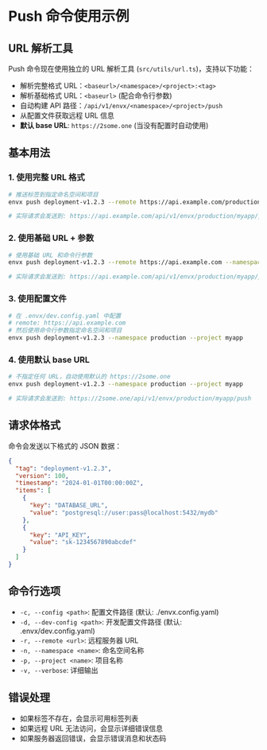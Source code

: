 # Push 命令使用示例

## URL 解析工具

Push 命令现在使用独立的 URL 解析工具 (`src/utils/url.ts`)，支持以下功能：

- 解析完整格式 URL：`<baseurl>/<namespace>/<project>:<tag>`
- 解析基础格式 URL：`<baseurl>` (配合命令行参数)
- 自动构建 API 路径：`/api/v1/envx/<namespace>/<project>/push`
- 从配置文件获取远程 URL 信息
- **默认 base URL**: `https://2some.one` (当没有配置时自动使用)

## 基本用法

### 1. 使用完整 URL 格式
```bash
# 推送标签到指定命名空间和项目
envx push deployment-v1.2.3 --remote https://api.example.com/production/myapp:deployment-v1.2.3

# 实际请求会发送到: https://api.example.com/api/v1/envx/production/myapp/push
```

### 2. 使用基础 URL + 参数
```bash
# 使用基础 URL 和命令行参数
envx push deployment-v1.2.3 --remote https://api.example.com --namespace production --project myapp

# 实际请求会发送到: https://api.example.com/api/v1/envx/production/myapp/push
```

### 3. 使用配置文件
```bash
# 在 .envx/dev.config.yaml 中配置
# remote: https://api.example.com
# 然后使用命令行参数指定命名空间和项目
envx push deployment-v1.2.3 --namespace production --project myapp
```

### 4. 使用默认 base URL
```bash
# 不指定任何 URL，自动使用默认的 https://2some.one
envx push deployment-v1.2.3 --namespace production --project myapp

# 实际请求会发送到: https://2some.one/api/v1/envx/production/myapp/push
```

## 请求体格式

命令会发送以下格式的 JSON 数据：

```json
{
  "tag": "deployment-v1.2.3",
  "version": 100,
  "timestamp": "2024-01-01T00:00:00Z",
  "items": [
    {
      "key": "DATABASE_URL",
      "value": "postgresql://user:pass@localhost:5432/mydb"
    },
    {
      "key": "API_KEY",
      "value": "sk-1234567890abcdef"
    }
  ]
}
```

## 命令行选项

- `-c, --config <path>`: 配置文件路径 (默认: ./envx.config.yaml)
- `-d, --dev-config <path>`: 开发配置文件路径 (默认: .envx/dev.config.yaml)
- `-r, --remote <url>`: 远程服务器 URL
- `-n, --namespace <name>`: 命名空间名称
- `-p, --project <name>`: 项目名称
- `-v, --verbose`: 详细输出

## 错误处理

- 如果标签不存在，会显示可用标签列表
- 如果远程 URL 无法访问，会显示详细错误信息
- 如果服务器返回错误，会显示错误消息和状态码
